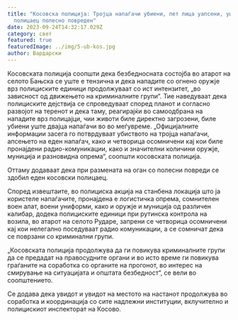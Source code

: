 ```yaml
---
title: "Косовска полиција: Тројца напаѓачи убиени, пет лица уапсени, уште еден
  полицаец полесно повреден"
date: 2023-09-24T14:32:17.029Z
category: свет
featured: true
featuredImage: ../img/5-ub-kos.jpg
author: Вардарски
---
```

Косовската полиција соопшти дека безбедносната состојба во атарот на селото Бањска се уште е тензична и дека нападите со огнено оружје врз полициските единици продолжуваат со ист интензитет, „во зависност од движењето на криминалните групи“. Тие наведуваат дека полициските дејствија се спроведуваат според планот и согласно развојот на теренот и дека таму, реагирајќи во самоодбрана на нападите врз полицајци, чии животи биле директно загрозени, биле убиени уште двајца напаѓачи во во меѓувреме.
„Официјалните информации засега го потврдуваат убиството на тројца напаѓачи, апсењето на еден напаѓач, како и четворица осомничени кај кои биле пронајдени радио-комуникации, како и значителни количини оружје, муниција и разновидна опрема“, соопшти косовската полиција.

Оттаму додаваат дека при размената на оган со полесни повреди се здобил еден косовски полицаец.

Според извештаите, во полициска акција на станбена локација што ја користеле напаѓачите, пронајдена е логистичка опрема, сомнителен воен алат, воени униформи, како и оружје и муниција од различен калибар, додека полициските единици при рутинска контрола на возила, во атарот на селото Рударе, запрени се четворица осомничени кај кои нелегално поседуваат радио комуникации, а се сомничат дека се поврзани со криминални групи.

„Косовската полиција продолжува да ги повикува криминалните групи да се предадат на правосудните органи и во исто време ги повикува граѓаните на соработка со органите на прогонот, во интерес на смирување на ситуацијата и општата безбедност“, се вели во соопштението.

Се додава дека увидот и увидот на местото на настанот продолжува во соработка и координација со сите надлежни институции, вклучително и полицискиот инспекторат на Косово.